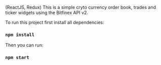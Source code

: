 
(ReactJS, Redux) This is a simple cryto currency order book, trades and ticker widgets using the Bitfinex API v2.

To run this project first install all dependencies:

### `npm install`

Then you can run:

### `npm start`



